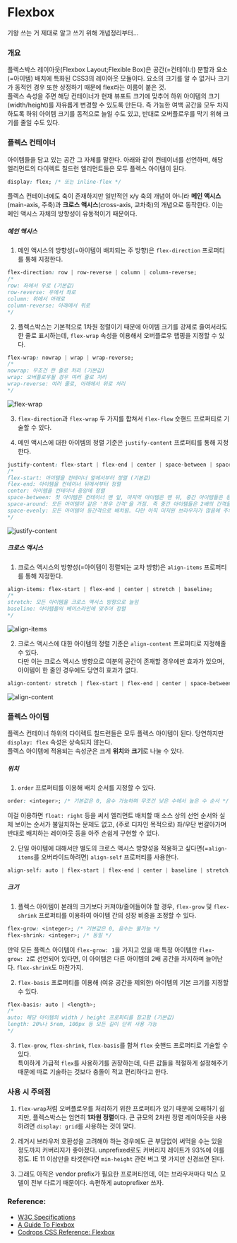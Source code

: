 # Flexbox

기왕 쓰는 거 제대로 알고 쓰기 위해 개념정리부터...

### 개요
플렉스박스 레이아웃(Flexbox Layout;Flexible Box)은 공간(=컨테이너) 분할과 요소(=아이템) 배치에 특화된 CSS3의 레이아웃 모듈이다. 요소의 크기를 알 수 없거나 크기가 동적인 경우 또한 상정하기 때문에 flex라는 이름이 붙은 것.  
플렉스 속성을 주면 해당 컨테이너가 현재 뷰포트 크기에 맞추어 하위 아이템의 크기(width/height)를 자유롭게 변경할 수 있도록 만든다. 즉 가능한 여백 공간을 모두 차지하도록 하위 아이템 크기를 동적으로 늘일 수도 있고, 반대로 오버플로우를 막기 위해 크기를 줄일 수도 있다.  


### 플렉스 컨테이너
아이템들을 담고 있는 공간 그 자체를 말한다. 아래와 같이 컨테이너를 선언하며, 해당 엘리먼트의 다이렉트 칠드런 엘리먼트들은 모두 플렉스 아이템이 된다.

```css
display: flex; /* 또는 inline-flex */
```

플렉스 컨테이너에도 축이 존재하지만 일반적인 x/y 축의 개념이 아니라 **메인 액시스**(main-axis, 주축)과 **크로스 액시스**(cross-axis, 교차축)의 개념으로 동작한다. 이는 메인 액시스 자체의 방향성이 유동적이기 때문이다.

##### 메인 액시스

1. 메인 액시스의 방향성(=아이템이 배치되는 주 방향)은 `flex-direction` 프로퍼티를 통해 지정한다.

  ```css
flex-direction: row | row-reverse | column | column-reverse;
/*
row: 좌에서 우로 (기본값)
row-reverse: 우에서 좌로
column: 위에서 아래로
column-reverse: 아래에서 위로
*/
```


2. 플렉스박스는 기본적으로 1차원 정렬이기 때문에 아이템 크기를 강제로 줄여서라도 한 줄로 표시하는데, `flex-wrap` 속성을 이용해서 오버플로우 랩핑을 지정할 수 있다.

  ```css
flex-wrap: nowrap | wrap | wrap-reverse;
/*
nowrap: 무조건 한 줄로 처리 (기본값)
wrap: 오버플로우될 경우 여러 줄로 처리
wrap-reverse: 여러 줄로, 아래에서 위로 처리
*/
```

  ![flex-wrap]


3. `flex-direction`과 `flex-wrap` 두 가지를 합쳐서 `flex-flow` 숏핸드 프로퍼티로 기술할 수 있다.


4. 메인 액시스에 대한 아이템의 정렬 기준은 `justify-content` 프로퍼티를 통해 지정한다.

  ```css
justify-content: flex-start | flex-end | center | space-between | space-around | space-evenly;
/*
flex-start: 아이템을 컨테이너 앞에서부터 정렬 (기본값)
flex-end: 아이템을 컨테이너 뒤에서부터 정렬
center: 아이템을 컨테이너 중앙에 정렬
space-between: 첫 아이템은 컨테이너 맨 앞, 마지막 아이템은 맨 뒤, 중간 아이템들은 등간격으로 정렬
space-around: 모든 아이템이 같은 '좌우 간격'을 가짐. 즉 중간 아이템들은 2배의 간격을 갖게 됨
space-evenly: 모든 아이템이 등간격으로 배치됨. 다만 아직 미지원 브라우저가 많음에 주의
*/
```

  ![justify-content]

##### 크로스 액시스

1. 크로스 액시스의 방향성(=아이템이 정렬되는 교차 방향)은 `align-items` 프로퍼티를 통해 지정한다.

  ```css
align-items: flex-start | flex-end | center | stretch | baseline;
/*
stretch: 모든 아이템을 크로스 액시스 방향으로 늘임
baseline: 아이템들의 베이스라인에 맞추어 정렬
*/
```

  ![align-items]


2. 크로스 액시스에 대한 아이템의 정렬 기준은 `align-content` 프로퍼티로 지정해줄 수 있다.  
다만 이는 크로스 액시스 방향으로 여분의 공간이 존재할 경우에만 효과가 있으며, 아이템이 한 줄인 경우에도 당연히 효과가 없다.

  ```css
align-content: stretch | flex-start | flex-end | center | space-between | space-around;
```

  ![align-content]


### 플렉스 아이템

플렉스 컨테이너 하위의 다이렉트 칠드런들은 모두 플렉스 아이템이 된다. 당연하지만 `display: flex` 속성은 상속되지 않는다.  
플렉스 아이템에 적용되는 속성군은 크게 **위치**와 **크기**로 나눌 수 있다.

##### 위치

1. `order` 프로퍼티를 이용해 배치 순서를 지정할 수 있다.

  ```css
order: <integer>; /* 기본값은 0, 음수 가능하며 무조건 낮은 수에서 높은 수 순서 */
```

  이걸 이용하면 `float: right` 등을 써서 엘리먼트 배치할 때 소스 상의 선언 순서와 실제 보이는 순서가 불일치하는 문제도 없고, (주로 디자인 목적으로) 좌/우단 번갈아가며 반대로 배치하는 레이아웃 등을 아주 손쉽게 구현할 수 있다.  


2. 단일 아이템에 대해서만 별도의 크로스 액시스 방향성을 적용하고 싶다면(=`align-items`를 오버라이드하려면) `align-self` 프로퍼티를 사용한다.

  ```css
align-self: auto | flex-start | flex-end | center | baseline | stretch;
```

##### 크기

1. 플렉스 아이템이 본래의 크기보다 커져야/줄어들어야 할 경우, `flex-grow` 및 `flex-shrink` 프로퍼티를 이용하여 아이템 간의 성장 비중을 조정할 수 있다.

  ```css
flex-grow: <integer>; /* 기본값은 0, 음수는 불가능 */
flex-shrink: <integer>; /* 동일 */
```

  만약 모든 플렉스 아이템이 `flex-grow: 1`을 가지고 있을 때 특정 아이템만 `flex-grow: 2`로 선언되어 있다면, 이 아이템은 다른 아이템의 2배 공간을 차지하며 늘어난다. `flex-shrink`도 마찬가지.


2. `flex-basis` 프로퍼티를 이용해 (여유 공간을 제외한) 아이템의 기본 크기를 지정할 수 있다.

  ```css
flex-basis: auto | <length>;
/*
auto: 해당 아이템의 width / height 프로퍼티를 참고함 (기본값)
length: 20%나 5rem, 100px 등 모든 길이 단위 사용 가능
*/
```


3. `flex-grow`, `flex-shrink`, `flex-basis`를 합쳐 `flex` 숏핸드 프로퍼티로 기술할 수 있다.  
특이하게 가급적 `flex`를 사용하기를 권장하는데, 다른 값들을 적절하게 설정해주기 때문에 따로 기술하는 것보다 충돌이 적고 편리하다고 한다.

### 사용 시 주의점

1. `flex-wrap`처럼 오버플로우를 처리하기 위한 프로퍼티가 있기 때문에 오해하기 쉽지만, 플렉스박스는 엄연히 **1차원 정렬**이다. 큰 규모의 2차원 정렬 레이아웃을 사용하려면 `display: grid`를 사용하는 것이 맞다.


2. 레거시 브라우저 호환성을 고려해야 하는 경우에도 큰 부담없이 써먹을 수는 있을 정도까지 커버리지가 좋아졌다. unprefixed로도 커버리지 레이트가 93%에 이를 정도.  IE 11 이상만을 타겟한다면 `min-height` 관련 버그 몇 가지만 신경쓰면 된다.  


3. 그래도 아직은 vendor prefix가 필요한 프로퍼티인데, 이는 브라우저마다 박스 모델이 전부 다르기 때문이다. 속편하게 autoprefixer 쓰자.


### Reference:
 * [W3C Specifications]
 * [A Guide To Flexbox]
 * [Codrops CSS Reference: Flexbox]

[flex-wrap]:flex-flex-wrap.png
[justify-content]:flex-justify-content.png
[align-items]:flex-align-items.png
[align-content]:flex-align-content.png
[W3C Specifications]:https://www.w3.org/TR/css-flexbox-1/
[A Guide To Flexbox]:https://css-tricks.com/snippets/css/a-guide-to-flexbox/
[Codrops CSS Reference: Flexbox]:https://tympanus.net/codrops/css_reference/flexbox/
